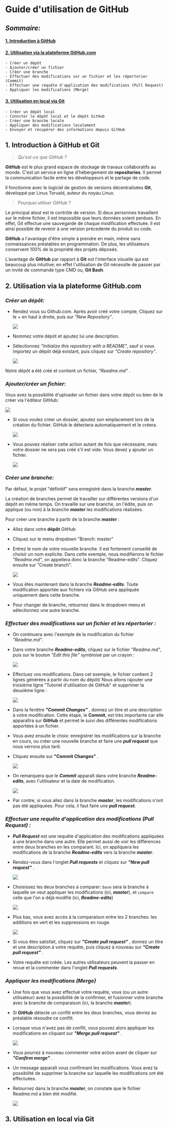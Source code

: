 # **Guide d'utilisation de GitHub**

## **_Sommaire:_**
#### [1. Introduction à GitHub](#intro)
#### [2. Utilisation via la plateforme GitHub.com](#github)
    - Créer un dépôt
    - Ajouter/créer un fichier
    - Créer une branche
    - Effectuer des modifications sur un fichier et les répertorier (Commit)
    - Effectuer une requête d'application des modifications (Pull Request)
    - Appliquer les modifications (Merge)
#### [3. Utilisation en local via Git](#git)
    - Créer un dépôt local
    - Conncter le dépôt local et le dépôt GitHub
    - Créer une branche locale
    - Appliquer des modifications localement
    - Envoyer et récupérer des informations depuis GitHub


## **1. Introduction à GitHub et Git**<a id="intro"></a>
>*Qu'est-ce que GitHub ?*

**GitHub** est le plus grand espace de stockage de travaux collaboratifs au monde. C'est un service en ligne d'hébergement de **repositories**. Il permet la communication facile entre les développeurs et le partage de code.

Il fonctionne avec le logiciel de gestion de versions décentralisées **Git**, développé par Linus Torvald, auteur du noyau Linux.  

>*Pourquoi utiliser GitHub ?*

Le principal atout est le contrôle de version. Si deux personnes travaillent sur le même fichier, il est impossible que leurs données soient perdues. En effet, Git effectue une sauvegarde de chaque modification effectuée. Il est ainsi possible de revenir à une version précedente du produit ou code.

**GitHub** a l'avantage d'être simple à prendre en main, même sans connaissances préalables en programmation. De plus, les utilisateurs conservent 100% de la propriété des projets déposés.

L'avantage de **GitHub** par rapport à **Git** est l'interface visuelle qui est beaucoup plus intuitive; en effet l'utilisation de Git nécessite de passer par un invité de commande type CMD ou, **Git Bash**.


## **2. Utilisation via la plateforme GitHub.com** <a id="github"></a>

### ***Créer un dépôt:***

* Rendez vous su Github.com. Après avoir créé votre compte, Cliquez sur le + en haut à droite, puis sur *"New Repository"*.

    ![](https://github.com/HugoPineranda/Tutoriel_GitHub/tree/master/images/NewRepository.jpg)
* Nommez votre dépôt et ajoutez lui une description.
* Sélectionnez *"Initialize this repository with a README"*, sauf si vous importez un dépôt déjà existant, puis cliquez sur *"Create repository"*.

    ![](https://github.com/HugoPineranda/Tutoriel_GitHub/tree/master/images/NewRepository2.jpg)

Notre dépôt a été créé et contient un fichier, *"Readme.md"* .

### ***Ajouter/créer un fichier:***

Vous avez la possibilité d'uploader un fichier dans votre dépôt ou bien de le créer via l'éditeur GitHub:

![](https://github.com/HugoPineranda/Tutoriel_GitHub/tree/master/images/Edit.jpg)
* Si vous voulez créer un dossier, ajoutez son emplacement lors de la création du fichier. GitHub le détectera automatiquement et le créera.

    ![](https://github.com/HugoPineranda/Tutoriel_GitHub/tree/master/images/SousDossier.jpg)
* Vous pouvez réaliser cette action autant de fois que nécessaire, mais votre dossier ne sera pas créé s'il est vide. Vous devez y ajouter un fichier.

    ![](https://github.com/HugoPineranda/Tutoriel_GitHub/tree/master/images/SousSousDossier.jpg)

### ***Créer une branche:***

Par défaut, le projet "définitif" sera enregistré dans la branche ***master***.

La création de branches permet de travailler sur différentes versions d'un dépôt en même temps. On travaille sur une branche, on l'édite, puis on applique (ou non) à la branche ***master*** les modifications réalisées.

Pour créer une branche à partir de la branche ***master*** :

* Allez dans votre **dépôt** GitHub
* Cliquez sur le menu dropdown "Branch: master"
* Entrez le nom de votre nouvelle branche. Il est fortement conseillé de choisir un nom explicite. Dans cette exemple, nous modifierons le fichier *"Readme.md"*, on appellera donc la branche "Readme-edits". Cliquez ensuite sur "Create branch".
   
    ![](https://github.com/HugoPineranda/Tutoriel_GitHub/tree/master/images/CreateBranch.jpg)
* Vous êtes maintenant dans la branche ***Readme-edits***. Toute modification apportée aux fichiers via GitHub sera appliquée uniquement dans cette branche.
* Pour changer de branche, retournez dans le dropdown menu et sélectionnez une autre branche.

### ***Effectuer des modifications sur un fichier et les répertorier :***

* On continuera avec l'exemple de la modification du fichier *"Readme.md"*.
* Dans votre branche ***Readme-edits***, cliquez sur le fichier *"Readme.md"*, puis sur le bouton *"Edit this file"* symbloisé par un crayon :

    ![](https://github.com/HugoPineranda/Tutoriel_GitHub/tree/master/images/EditFile.jpg)
* Effectuez vos modifications. Dans cet exemple, le fichier contient 2 lignes générées à partir du nom du dépôt/ Nous allons rajouter une troisième ligne "Tutoriel d'utilisation de GitHub" et supprimer la deuxième ligne :

    ![](https://github.com/HugoPineranda/Tutoriel_GitHub/tree/master/images/Ligne3.jpg)
* Dans la fenêtre  ***"Commit Changes"*** , donnez un titre  et une description à votre modification. Cette étape, le **Commit**, est très importante car elle apparaîtra sur **GitHub** et permet le suivi des différentes modifications apportées à un fichier.
* Vous avez ensuite le choix: enregistrer les modifications sur la branche en cours, ou créer une nouvelle branche et faire une ***pull request*** que nous verrons plus tard.
* Cliquez ensuite sur **"Commit Changes"** .

    ![](https://github.com/HugoPineranda/Tutoriel_GitHub/tree/master/images/Commit.jpg)
* On remarquera que le ***Commit*** apparaît dans votre branche ***Readme-edits***, avec l'utilisateur et la date de modification.

    ![](https://github.com/HugoPineranda/Tutoriel_GitHub/tree/master/images/NotifCommit.jpg)
* Par contre, si vous allez dans la branche ***master***, les modifications n'ont pas été appliquées. Pour cela, il faut faire une ***pull request***.

### ***Effectuer une requête d'application des modifications (Pull Request) :***

* ***Pull Request*** est une requête d'application des modifications appliquées à une branche dans une autre. Elle permet aussi de voir les différences entre deux branches en les comparant. Ici, on appliquera les modifications de la branche ***Readme-edits*** vers la branche ***master***.
* Rendez-vous dans l'onglet ***Pull requests*** et cliquez sur ***"New pull request"*** .
   
    ![](https://github.com/HugoPineranda/Tutoriel_GitHub/tree/master/images/PullRequest.jpg)
* Choisissez les deux branches à comparer: `base` sera la branche à laquelle on veut appliquer les modifications (ici, ***master***), et `compare` celle que l'on a déjà modifié (ici, ***Readme-edits***)

    ![](https://github.com/HugoPineranda/Tutoriel_GitHub/tree/master/images/PullRequest2.jpg)
* Plus bas, vous avez accès à la comparaison entre les 2 branches: les additions en vert et les suppressions en rouge.

    ![](https://github.com/HugoPineranda/Tutoriel_GitHub/tree/master/images/Modifs.jpg)
* Si vous êtes satisfait, cliquez sur ***"Create pull request"*** , donnez un titre et une description à votre requête, puis cliquez à nouveau sur ***"Create pull request"*** .
* Votre requête est créée. Les autres utilisateurs peuvent la passer en revue et la commenter dans l'onglet ***Pull requests***.

### ***Appliquer les modifications (Merge)***

* Une fois que vous avez effectué votre requête, vous (ou un autre utilisateur) avez la possibilité de la confirmer, et fusionner votre branche avec la branche de comparaison (ici, la branche ***master***).
* Si **GitHub** détecte un conflit entre les deux branches, vous devrez au préalable résoudre ce conflit. 
* Lorsque vous n'avez pas de conflit, vous pouvez alors appliquer les modifications en cliquant sur ***"Merge pull request"*** .

    ![](https://github.com/HugoPineranda/Tutoriel_GitHub/tree/master/images/Merge.jpg)
* Vous pourrez à nouveau commenter votre action avant de cliquer sur ***"Confirm merge"*** .
* Un message apparaît vous confirmant les modifications. Vous avez la possibilité de supprimer la branche sur laquelle les modifications ont été effectuées.
* Retournez dans la branche ***master***, on constate que le fichier Readme.md a bien été modifié.

    ![](https://github.com/HugoPineranda/Tutoriel_GitHub/tree/master/images/Merge2.jpg)
















## **3. Utilisation en local via Git** <a id="git"></a>



